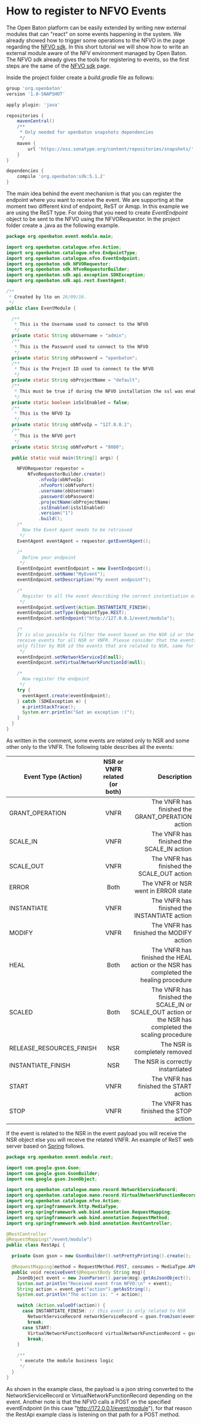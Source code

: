 # How to register to NFVO Events

The Open Baton platform can be easily extended by writing new external modules that can "react" on some events happening in the system. We already showed how to trigger some operations to the NFVO in the page regarding the [NFVO sdk](nfvo-sdk). In this short tutorial we will show how to write an external module aware of the NFV environment managed by Open Baton. The NFVO sdk already gives the tools for registering to events, so the first steps are the same of the [NFVO sdk](nfvo-sdk) page.

Inside the project folder create a *build.gradle* file as follows:

```gradle
group 'org.openbaton'
version '1.0-SNAPSHOT'

apply plugin: 'java'

repositories {
    mavenCentral()
    /**
     * Only needed for openbaton snapshots dependencies
     */
    maven {
        url 'https://oss.sonatype.org/content/repositories/snapshots/'
    }
}

dependencies {
    compile 'org.openbaton:sdk:5.1.2'
}
```

The main idea behind the event mechanism is that you can register the endpoint where you want to receive the event. We are supporting at the moment two different kind of endpoint, ReST or Amqp. In this example we are using the ReST type. For doing that you need to create _EventEndpoint_ object to be sent to the NFVO using the NFVORequestor. In the project folder create a .java as the following example.

```java
package org.openbaton.event.module.main;

import org.openbaton.catalogue.nfvo.Action;
import org.openbaton.catalogue.nfvo.EndpointType;
import org.openbaton.catalogue.nfvo.EventEndpoint;
import org.openbaton.sdk.NFVORequestor;
import org.openbaton.sdk.NfvoRequestorBuilder;
import org.openbaton.sdk.api.exception.SDKException;
import org.openbaton.sdk.api.rest.EventAgent;

/**
 * Created by lto on 26/09/16.
 */
public class EventModule {

  /**
   * This is the Username used to connect to the NFVO
   */
  private static String obUsername = "admin";
  /**
   * This is the Password used to connect to the NFVO
   */
  private static String obPassword = "openbaton";
  /**
   * This is the Project ID used to connect to the NFVO
   */
  private static String obProjectName = "default";
  /**
   * This must be true if during the NFVO installation the ssl was enabled
   */
  private static boolean isSslEnabled = false;
  /**
   * This is the NFVO Ip
   */
  private static String obNfvoIp = "127.0.0.1";
  /**
   * This is the NFVO port
   */
  private static String obNfvoPort = "8080";

  public static void main(String[] args) {

    NFVORequestor requestor =
        NfvoRequestorBuilder.create()
            .nfvoIp(obNfvoIp)
            .nfvoPort(obNfvoPort)
            .username(obUsername)
            .password(obPassword)
            .projectName(obProjectName)
            .sslEnabled(isSslEnabled)
            .version("1")
            .build();
    /*
      Now the Event Agent needs to be retrieved
     */
    EventAgent eventAgent = requestor.getEventAgent();

    /*
      Define your endpoint
     */
    EventEndpoint eventEndpoint = new EventEndpoint();
    eventEndpoint.setName("MyEvent");
    eventEndpoint.setDescription("My event endpoint");

    /*
      Register to all the event describing the correct instantiation of NSR
     */
    eventEndpoint.setEvent(Action.INSTANTIATE_FINISH);
    eventEndpoint.setType(EndpointType.REST);
    eventEndpoint.setEndpoint("http://127.0.0.1/event/module");

    /*
    It is also possible to filter the event based on the NSR id or the VNFR id. Putting to null means you want to
    receive events for all NSR or VNFR. Please consider that the events refer or to a NSR or to a VNFR so you can
    only filter by NSR id the events that are related to NSR, same for the VNFRs.
     */
    eventEndpoint.setNetworkServiceId(null);
    eventEndpoint.setVirtualNetworkFunctionId(null);

    /*
      Now register the endpoint
     */
    try {
      eventAgent.create(eventEndpoint);
    } catch (SDKException e) {
      e.printStackTrace();
      System.err.println("Got an exception :(");
    }
  }
}

```

As written in the comment, some events are related only to NSR and some other only to the VNFR. The following table describes all the events:

| Event Type (Action)      | NSR or VNFR related (or both) |                                                                                           Description |
|--------------------------|:-----------------------------:|------------------------------------------------------------------------------------------------------:|
| GRANT_OPERATION          |              VNFR             |                                                      The VNFR has finished the GRANT_OPERATION action |
| SCALE_IN                 |              VNFR             |                                                             The VNFR has finished the SCALE_IN action |
| SCALE_OUT                |              VNFR             |                                                            The VNFR has finished the SCALE_OUT action |
| ERROR                    |              Both             |                                                                   The VNFR or NSR went in ERROR state |
| INSTANTIATE              |              VNFR             |                                                          The VNFR has finished the INSTANTIATE action |
| MODIFY                   |              VNFR             |                                                               The VNFR has finished the MODIFY action |
| HEAL                     |              Both             |                  The VNFR has finished the HEAL action or the NSR has completed the healing procedure |
| SCALED                   |              Both             | The VNFR has finished the SCALE_IN or SCALE_OUT action or the NSR has completed the scaling procedure |
| RELEASE_RESOURCES_FINISH |              NSR              |                                                                         The NSR is completely removed |
| INSTANTIATE_FINISH       |              NSR              |                                                                     The NSR is correctly instantiated |
| START                    |              VNFR             |                                                                The VNFR has finished the START action |
| STOP                     |              VNFR             |                                                                 The VNFR has finished the STOP action |

If the event is related to the NSR in the event payload you will receive the NSR object else you will receive the related VNFR. An example of ReST web server based on [Spring](https://spring.io/guides/gs/rest-service/) follows.

```java
package org.openbaton.event.module.rest;

import com.google.gson.Gson;
import com.google.gson.GsonBuilder;
import com.google.gson.JsonObject;

import org.openbaton.catalogue.mano.record.NetworkServiceRecord;
import org.openbaton.catalogue.mano.record.VirtualNetworkFunctionRecord;
import org.openbaton.catalogue.nfvo.Action;
import org.springframework.http.MediaType;
import org.springframework.web.bind.annotation.RequestMapping;
import org.springframework.web.bind.annotation.RequestMethod;
import org.springframework.web.bind.annotation.RestController;

@RestController
@RequestMapping("/event/module")
public class RestApi {

  private Gson gson = new GsonBuilder().setPrettyPrinting().create();

  @RequestMapping(method = RequestMethod.POST, consumes = MediaType.APPLICATION_JSON_VALUE)
  public void receiveEvent(@RequestBody String msg){
    JsonObject event = new JsonParser().parse(msg).getAsJsonObject();
    System.out.println("Received event from NFVO:\n" + event);
    String action = event.get("action").getAsString();
    System.out.println("The action is: " + action);

    switch (Action.valueOf(action)) {
      case INSTANTIATE_FINISH: // this event is only related to NSR
        NetworkServiceRecord networkServiceRecord = gson.fromJson(event.get("payload").getAsJsonObject(), NetworkServiceRecord.class);
        break;
      case START:
        VirtualNetworkFunctionRecord virtualNetworkFunctionRecord = gson.fromJson(event.get("payload").getAsJsonObject(), VirtualNetworkFunctionRecord.class);
        break;
    }

    /**
     * execute the module business logic
     */
  }
}
```
As shown in the example class, the payload is a json string converted to the NetworkServiceRecord or VirtualNetworkFunctionRecord depending on the event. Another note is that the NFVO calls a POST on the specified eventEndpoint (in this case "http://172.0.0.1/event/module"), for that reason the RestApi example class is listening on that path for a POST method.
